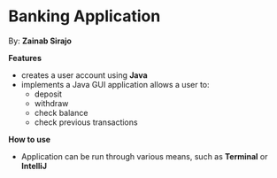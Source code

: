 # Banking Application

By: **Zainab Sirajo**

**Features**

- creates a user account using **Java**
- implements a Java GUI application
allows a user to:
    - deposit
    - withdraw
    - check balance
    - check previous transactions

  
  
**How to use**

- Application can be run through various means, such as **Terminal** or **IntelliJ**
